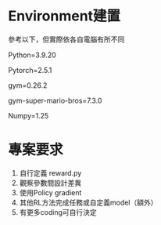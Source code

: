 # Environment建置
參考以下，但實際依各自電腦有所不同

Python=3.9.20

Pytorch=2.5.1

gym=0.26.2

gym-super-mario-bros=7.3.0

Numpy=1.25

# 專案要求
1. 自行定義 reward.py
2. 觀察參數間設計差異
3. 使用Policy gradient
4. 其他RL方法完成任務或自定義model（額外）
5. 有更多coding可自行決定
